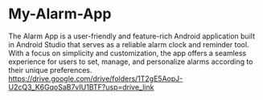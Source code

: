 # My-Alarm-App
The Alarm App is a user-friendly and feature-rich Android application built in Android Studio that serves as a reliable alarm clock and reminder tool. With a focus on simplicity and customization, the app offers a seamless experience for users to set, manage, and personalize alarms according to their unique preferences.
https://drive.google.com/drive/folders/1T2gE5AopJ-U2cQ3_K6GqoSaB7vIU1BTF?usp=drive_link
